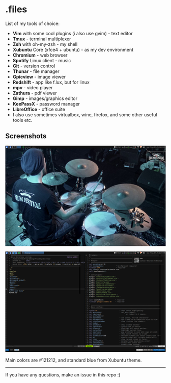 # .files

List of my tools of choice:

 * **Vim** with some cool plugins (i also use gvim) - text editor
 * **Tmux** - terminal multiplexer
 * **Zsh** with oh-my-zsh - my shell
 * **Xubuntu** Core (xfce4 + ubuntu) - as my dev environment
 * **Chromium** - web browser
 * **Spotify** Linux client - music
 * **Git** - version control
 * **Thunar** - file manager
 * **Gpicview** - image viewer
 * **Redshift** - app like f.lux, but for linux
 * **mpv** - video player
 * **Zathura** - pdf viewer
 * **Gimp** - images/graphics editor
 * **KeePassX** - password manager
 * **LibreOffice** - office suite
 * I also use sometimes virtualbox, wine, firefox, and some other useful tools etc.


## Screenshots

![clean](screen-clean.png)

![term](screen1.png)

Main colors are #121212, and standard blue from Xubuntu theme.

----------

If you have any questions, make an issue in this repo :)
